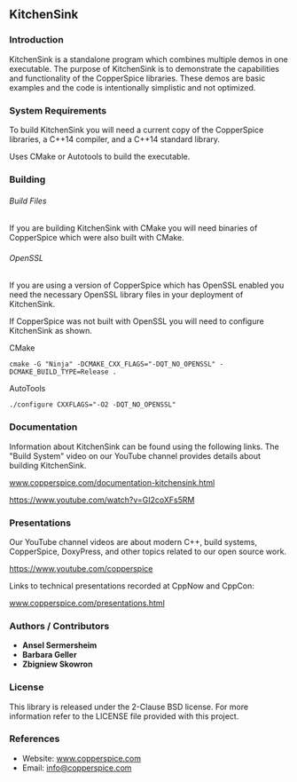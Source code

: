 ## KitchenSink

### Introduction

KitchenSink is a standalone program which combines multiple demos in one executable. The purpose of KitchenSink is to
demonstrate the capabilities and functionality of the CopperSpice libraries. These demos are basic examples and the code
is intentionally simplistic and not optimized.


### System Requirements

To build KitchenSink you will need a current copy of the CopperSpice libraries, a C++14 compiler, and a C++14 standard library.

Uses CMake or Autotools to build the executable.


### Building

###### Build Files

If you are building KitchenSink with CMake you will need binaries of CopperSpice which were also built with CMake.


###### OpenSSL

If you are using a version of CopperSpice which has OpenSSL enabled you need the necessary OpenSSL library files in your
deployment of KitchenSink.

If CopperSpice was not built with OpenSSL you will need to configure KitchenSink as shown.


CMake

```
cmake -G "Ninja" -DCMAKE_CXX_FLAGS="-DQT_NO_OPENSSL" -DCMAKE_BUILD_TYPE=Release .
```


AutoTools

```
./configure CXXFLAGS="-O2 -DQT_NO_OPENSSL"
```

### Documentation

Information about KitchenSink can be found using the following links. The "Build System" video on our YouTube channel
provides details about building KitchenSink.

www.copperspice.com/documentation-kitchensink.html

https://www.youtube.com/watch?v=GI2coXFs5RM



### Presentations

Our YouTube channel videos are about modern C++, build systems, CopperSpice, DoxyPress, and other topics related to our
open source work.

https://www.youtube.com/copperspice


Links to technical presentations recorded at CppNow and CppCon:

www.copperspice.com/presentations.html


### Authors / Contributors

* **Ansel Sermersheim**
* **Barbara Geller**
* **Zbigniew Skowron**


### License

This library is released under the 2-Clause BSD license. For more information refer to the LICENSE file provided with
this project.


### References

* Website: www.copperspice.com
* Email:   info@copperspice.com
